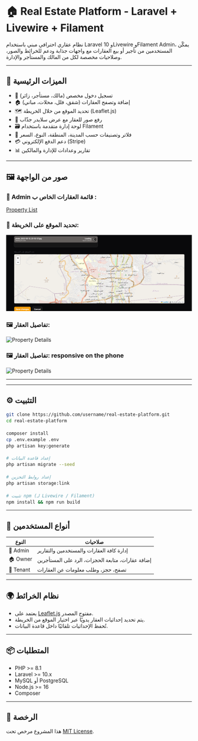 # 🏠 Real Estate Platform - Laravel + Livewire + Filament

نظام عقاري احترافي مبني باستخدام Laravel 10 وLivewire وFilament Admin، يمكّن المستخدمين من تأجير أو بيع العقارات مع واجهات جذابة ودعم للخرائط والصور، وصلاحيات مخصصة لكل من المالك والمستأجر والإدارة.

---

## 🚀 الميزات الرئيسية

- 🔑 تسجيل دخول مخصص (مالك، مستأجر، زائر)
- 🏠 إضافة وتصفح العقارات (شقق، فلل، محلات، مباني)
- 🗺️ تحديد الموقع من خلال الخريطة (Leaflet.js)
- 📸 رفع صور للعقار مع عرض سلايدر جذّاب
- 🗃️ لوحة إدارة متقدمة باستخدام Filament
- 🔎 فلاتر وتصنيفات حسب المدينة، المنطقة، النوع، السعر
- 💳 دعم الدفع الإلكتروني (Stripe)
- 📊 تقارير وعدادات للإدارة والمالكين

---

## 🖼️ صور من الواجهة

### 🎯  Admin قائمة العقارات الخاص ب :

[Property List](screenshots/property-list.png)


### 📍 تحديد الموقع على الخريطة:

![Map Picker](screenshots/map-picker.png)

### 🖼️  تفاصيل العقار:

![Property Details](screenshots/property-list3.png)
### 🖼️  تفاصيل العقار: responsive on the phone

![Property Details](screenshots/property-list(4).png)

---
---

## ⚙️ التثبيت

```bash
git clone https://github.com/username/real-estate-platform.git
cd real-estate-platform

composer install
cp .env.example .env
php artisan key:generate

# إعداد قاعدة البيانات
php artisan migrate --seed

# إعداد روابط التخزين
php artisan storage:link

# تثبيت npm (لـ Livewire / Filament)
npm install && npm run build
```

---

## 👤 أنواع المستخدمين

| النوع       | صلاحيات                                                |
|-------------|---------------------------------------------------------|
| 🔑 Admin    | إدارة كافة العقارات والمستخدمين والتقارير             |
| 🏠 Owner    | إضافة عقارات، متابعة الحجزات، الرد على المستأجرين     |
| 👤 Tenant   | تصفح، حجز، وطلب معلومات عن العقارات                   |

---

## 🌍 نظام الخرائط

- يعتمد على [Leaflet.js](https://leafletjs.com) مفتوح المصدر.
- يتم تحديد إحداثيات العقار يدويًا عبر اختيار الموقع من الخريطة.
- تُحفظ الإحداثيات تلقائيًا داخل قاعدة البيانات.

---

## 📦 المتطلبات

- PHP >= 8.1
- Laravel >= 10.x
- MySQL أو PostgreSQL
- Node.js >= 16
- Composer

---

## 📄 الرخصة

هذا المشروع مرخص تحت [MIT License](LICENSE).

